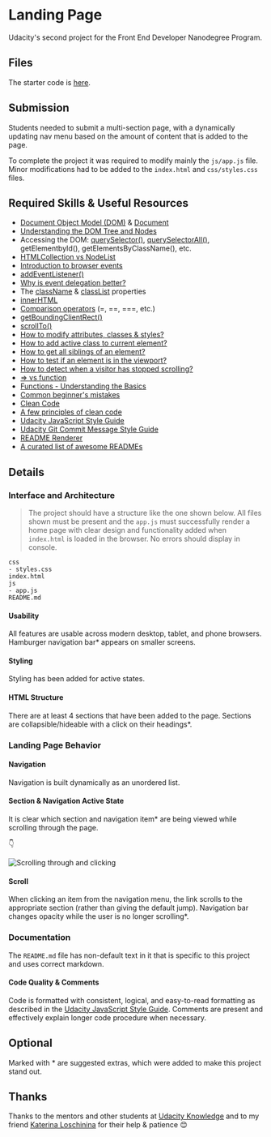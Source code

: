 # Landing Page

Udacity's second project for the Front End Developer Nanodegree Program.

## Files

The starter code is [here](https://github.com/udacity/fend/tree/refresh-2019/projects/landing-page). 

## Submission

Students needed to submit a multi-section page, with a dynamically updating nav menu based on the amount of content that is added to the page. 

To complete the project it was required to modify mainly the ```js/app.js``` file. Minor modifications had to be added to the ```index.html``` and ```css/styles.css``` files.

## Required Skills & Useful Resources

* [Document Object Model (DOM)](https://developer.mozilla.org/en-US/docs/Web/API/Document_Object_Model) & [Document](https://developer.mozilla.org/en-US/docs/Web/API/Document)
* [Understanding the DOM Tree and Nodes](https://www.digitalocean.com/community/tutorials/understanding-the-dom-tree-and-nodes)
* Accessing the DOM: [querySelector()](https://developer.mozilla.org/en-US/docs/Web/API/Element/querySelector), [querySelectorAll()](https://developer.mozilla.org/en-US/docs/Web/API/Element/querySelectorAll), getElementbyId(), getElementsByClassName(), etc.
* [HTMLCollection vs NodeList](https://medium.com/@layne_celeste/htmlcollection-vs-nodelist-4b83e3a4fb4b)
* [Introduction to browser events](https://javascript.info/introduction-browser-events)
* [addEventListener()](https://developer.mozilla.org/en-US/docs/Web/API/EventTarget/addEventListener)
* [Why is event delegation better?](https://gomakethings.com/why-is-javascript-event-delegation-better-than-attaching-events-to-each-element/)
* The [className](https://developer.mozilla.org/en-US/docs/Web/API/Element/className) & [classList](https://developer.mozilla.org/en-US/docs/Web/API/Element/classList) properties
* [innerHTML](https://developer.mozilla.org/en-US/docs/Web/API/Element/innerHTML)
* [Comparison operators](https://developer.mozilla.org/en-US/docs/Web/JavaScript/Reference/Operators/Comparison_Operators) (=, ==, ===, etc.)
* [getBoundingClientRect()](https://developer.mozilla.org/en-US/docs/Web/API/Element/getBoundingClientRect)
* [scrollTo()](https://developer.mozilla.org/en-US/docs/Web/API/Window/scrollTo)
* [How to modify attributes, classes & styles?](https://www.digitalocean.com/community/tutorials/how-to-modify-attributes-classes-and-styles-in-the-dom)
* [How to add active class to current element?](https://www.w3schools.com/howto/howto_js_active_element.asp)
* [How to get all siblings of an element?](https://stackoverflow.com/questions/4378784/how-to-find-all-siblings-of-currently-selected-object)
* [How to test if an element is in the viewport?](https://gomakethings.com/how-to-test-if-an-element-is-in-the-viewport-with-vanilla-javascript/)
* [How to detect when a visitor has stopped scrolling?](https://gomakethings.com/detecting-when-a-visitor-has-stopped-scrolling-with-vanilla-javascript/)
* [=> vs function](https://medium.com/the-non-traditional-developer/arrow-functions-vs-traditional-functions-in-javascript-8ff1a48ede12)
* [Functions - Understanding the Basics](https://codeburst.io/javascript-functions-understanding-the-basics-207dbf42ed99)
* [Common beginner's mistakes](https://developer.mozilla.org/en-US/docs/Learn/JavaScript/Howto)
* [Clean Code](https://github.com/ryanmcdermott/clean-code-javascript)
* [A few principles of clean code](https://x-team.com/blog/principles-clean-code/)
* [Udacity JavaScript Style Guide](http://udacity.github.io/frontend-nanodegree-styleguide/javascript.html)
* [Udacity Git Commit Message Style Guide](https://udacity.github.io/git-styleguide/)
* [README Renderer](https://www.makeareadme.com/)
* [A curated list of awesome READMEs](https://github.com/matiassingers/awesome-readme)

## Details 

### Interface and Architecture

> The project should have a structure like the one shown below. All files shown must be present and the ```app.js``` must successfully render a home page with clear design and functionality added when ```index.html``` is loaded in the browser. No errors should display in console.

```
css
- styles.css    
index.html
js
- app.js
README.md
```
#### Usability

All features are usable across modern desktop, tablet, and phone browsers. Hamburger navigation bar* appears on smaller screens.

#### Styling

Styling has been added for active states.

#### HTML Structure

There are at least 4 sections that have been added to the page. Sections are collapsible/hideable with a click on their headings*.

### Landing Page Behavior

#### Navigation

Navigation is built dynamically as an unordered list.

#### Section & Navigation Active State

It is clear which section and navigation item* are being viewed while scrolling through the page.

👇

![Scrolling through and clicking](https://i.imgur.com/98JsPTO.gif)

#### Scroll 

When clicking an item from the navigation menu, the link scrolls to the appropriate section (rather than giving the default jump). Navigation bar changes opacity while the user is no longer scrolling*.

### Documentation

The ```README.md``` file has non-default text in it that is specific to this project and uses correct markdown.

#### Code Quality & Comments

Code is formatted with consistent, logical, and easy-to-read formatting as described in the [Udacity JavaScript Style Guide](hhttp://udacity.github.io/frontend-nanodegree-styleguide/javascript.html). Comments are present and effectively explain longer code procedure when necessary.

## Optional  

Marked with * are suggested extras, which were added to make this project stand out.

## Thanks

Thanks to the mentors and other students at [Udacity Knowledge](https://knowledge.udacity.com/) and to my friend [Katerina Loschinina](https://github.com/kateloschinina) for their help & patience 😊
